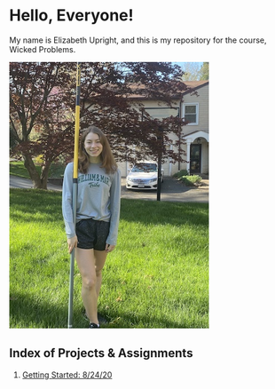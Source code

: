 # Hello, Everyone!

My name is Elizabeth Upright, and this is my repository for the course, Wicked Problems. 

![](wmpicture.jpg)

## Index of Projects & Assignments

1. [Getting Started: 8/24/20](getting_started.md)
